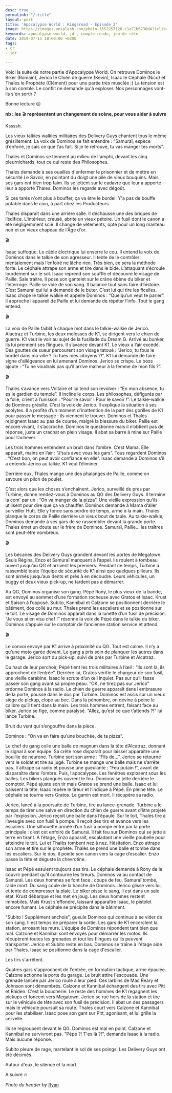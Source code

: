 ```yaml
---
desc: true
permalink: "/:title"
layout: post
title: 'Apocalypse World : Kingsroad - Épisode 3'
image: https://images.unsplash.com/photo-1552257128-c1a71b6736d4?ixlib=rb-1.2.1&auto=format&fit=crop&w=1951&q=80
keywords: apocalypse world, jdr, compte-rendu, jeu de rôle
date: 2019-07-15 18:00:00 +0200
tags:
- cr
- jdr

---
```

Voici la suite de notre partie d’Apocalypse World. On retrouve Dominos le Biker (Romain), Jerico le Chien de guerre (Kevin), Isaac le Céphale (Nico) et Thales le Prophète (Clément) pour une partie très musclée ;) La tension est à son comble. Le conflit ne demande qu'à exploser. Nos personnages vont-ils s'en sortir ?

Bonne lecture 😉

**nb : les** 🎬 **représentent un changement de scène, pour vous aider à suivre**

Kssssh.

Les vieux talkies walkies militaires des Delivery Guys chantent tous le même grésillement. La voix de Dominos se fait entendre : “Samuraï, espèce d’enfoiré, je sais ce que t’as fait. Si je te retrouve, tu vas manger tes morts”.

Thales et Dominos se tiennent au milieu de l'amphi, devant les cinq pleurnichards, tout ce qui reste des Philosophes.

Thales demande à ses ouailles d'enfermer le prisonnier et de mettre en sécurité Le Savoir, en pointant du doigt une pile de vieux bouquins. Mais ses gars ont bien trop faim. Ils se jettent sur le cadavre que leur a apporté leur a apporté Thales. Dominos les regarde avec dégoût.

Si ces tarés n'ont plus à bouffer, ça va être le bordel. Y'a pas de bouffe potable dans le coin, à part chez les Producteurs.

Thales disparaît dans une arrière salle. Il déchausse une des briques de l’édifice. L'intérieur, creusé, abrite un vieux pétoire. Un fusil dont le canon a été négligemment scié. Il change de vêtements, opte pour un long manteau noir et un vieux chapeau de l'Âge d'or.

🎬

Isaac suffoque. Le câble électrique lui enserre le cou. Il entend la voix de Dominos dans le talkie de son agresseur. Il tente de le contrôler mentalement mais l’enfoiré ne lâche rien. Très bien, ce sera la méthode forte. Le céphale attrape son arme et tire dans le bide. L’attaquant s’écroule lourdement sur le sol. Isaac reprend son souffle et découvre le visage de Paille. Sale traitre. Il pose son gantelet sur le crâne ébène du biker et l’interroge. Paille se vide de son sang. Il balance tout sans faire d’histoire. C’est Samurai qui lui a demandé de le buter. C’est lui qui tire les ficelles. Isaac chope le talkie walkie et appelle Dominos : “Quelqu’un veut te parler”. Il approche l’appareil de Paille et lui demande de répéter l’info. Tout le gang entend.

🎬

La voix de Paille faiblit à chaque mot dans le talkie-walkie de Jerico. Alactraz et Turbine, les deux molosses de K1, se dirigent vers le chien de guerre. K1 veut le voir au sujet de la fusillade du Dream G. Arrivé au bunker, ils lui prennent ses flingues. Il s’avance devant K1. Le vieux a l’air excédé. Des gouttes de sueur parcourent son visage tatoué : “Jerico, tu fous le bordel dans ma ville ? Tu tues mes citoyens ?!”. K1 lui demande de faire signe d'allégeance en lui amenant Dominos. Jerico se crispe. Le boss ajoute : “Tu ne voudrais pas qu’il arrive malheur à la femme de mon fils ?”.

🎬

Thales s’avance vers Voltaire et lui tend son revolver : “En mon absence, tu es le gardien du temple”. Il incline le corps. Les philosophes, défigurés par la folie, crient à l’unisson : “Pour le savoir ! Pour le savoir !”. Le talkie-walkie de Dominos grésille. C’est la voix de Jerico. Il explique la situation à ses acolytes. Il a profité d’un moment d'inattention de la part des gorilles de K1 pour passer le message : ils viennent le trouver. Dominos et Thales rejoignent Isaac au pas de course, malgré la blessure du biker. Paille est encore vivant, il s’accroche. Dominos le questionne mais il n’obtient pas de réponse, juste un crachat en plein visage. Il abat sa barre à mine sur Paille pour l’achever.

Les trois hommes entendent un bruit dans l’ombre. C’est Mama. Elle apparaît, mains en l’air : “J’suis avec vous les gars”. Tous regardent Dominos : “C’est bon, on peut avoir confiance en elle”. Isaac demande à Dominos s’il a entendu Jerico au talkie. K1 veut l’éliminer.

Derrière eux, Thales mange une des phalanges de Paille, comme on savoure un pilon de poulet.

C’est alors que les choses s’enchaînent. Jerico, surveillé de près par Turbine, donne rendez-vous à Dominos au QG des Delivery Guys. Il termine la com’ par un : “On va manger de la pizza”. Une vieille expression qu’ils utilisent pour dire que ça va chauffer. Dominos demande à Mama d’aller surveiller Hutt. Elle y fonce sans perdre de temps, arme à la main. Thales planque le corps de Paille derrière un vieux bout de taule. Au talkie-walkie, Dominos demande à ses gars de se rassembler devant la grande porte. Thales émet un doute sur le frère de Dominos. Samuraï, Paille… les traîtres sont peut-être nombreux.

🎬

Les bécanes des Delivery Guys grondent devant les portes de Megatown. Seuls Régina, Enzo et Samuraï manquent à l’appel. Ils roulent à tombeau ouvert jusqu’au QG et arrivent les premiers. Pendant ce temps, Turbine a rassemblé toute l’équipe de sécurité de K1 ainsi que quelques pilleurs. Ils sont armés jusqu’aux dents et près à en découdre. Leurs véhicules, un buggy et deux vieux pick-up, ne tardent pas à démarrer.

Au QG, Dominos organise son gang. Pépé Rony, le plus vieux de la bande, est envoyé au sommet d’une formation rocheuse avec Gratos et Isaac. Krust et Saison à l’opposé. Subito, Kannibal et Calzone se positionnent derrière le bâtiment, dos collé au mur. Thales prend les escaliers et se positionne sur le toit. Le visage de Dominos apparaît dans la lunette d’un fusil de précision. “Je vous ai en visu chef !” résonne la voix de Pépé dans le talkie du biker. Dominos s’appuie sur le comptoir de l’ancienne station service et attend.

🎬

Le convoi envoyé par K1 arrive à proximité du QG. Tout est calme. Il n’y a qu’une moto garée devant. Le gang a pris soin de planquer les autres dans le garage. Jerico sort du pick-up, suivi de près par Turbine et Alcatraz.

Du haut de leur perchoir, Pépé tient les trois militaires à l’œil : “Ils sont là, ils approchent de l’entrée”. Derrière lui, Gratos vérifie le chargeur de son fusil, une vieille carabine. Isaac le scrute d’un œil inquiet. Pas sur qu’il fasse passer son gang avant sa propre peau. “OK, ne tirez pas sur Jerico” ordonne Dominos à la radio. Le chien de guerre apparaît dans l’embrasure de la porte, poussé dans le dos par Turbine. Dominos est assis sur un vieux siège de pickup, clope au bec. Dans la pénombre, on devine à peine le calibre qu’il tient dans la main. Les trois hommes entrent, faisant face au biker. Jerico se fige, comme paralysé. “Allez, qu’est ce que t’attends ?!” lui lance Turbine.

Bruit du vent qui s’engouffre dans la pièce.

Dominos : “On va en faire qu’une bouchée, de ta pizza”.

Le chef de gang colle une balle de magnum dans la tête d’Alcatraz, donnant le signal à son équipe. Sa crête rose disparaît pour laisser apparaître une bouillie de neurone. Turbine sort son arme : “Fils de…”. Jerico se retourne vers le soldat et tire au jugé. Turbine se mange une balle mais ne s’arrête pas. Il attrape sa radio et pousse une gueulante : “Feu putain !”, avant de disparaître dans l’ombre. Puis, l’apocalypse. Les fenêtres explosent sous les balles. Les bikers planqués ouvrent le feu. Dominos se jette derrière le comptoir. Pépé ajuste son tir mais Gratos se prend une balle. Isaac et lui baissent la tête. Isaac repère le tireur et l’indique à Pépé. En pleine tête. Le céphale se tourne vers Gratos. Le gamin est mort. Il récupère sa radio.

Jerico, lancé à la poursuite de Turbine, tire au lance-grenade. Turbine a le temps de tirer une salve en direction du chien de guerre avant d’être projeté par l’explosion. Jerico reçoit une balle dans l’épaule. Sur le toit, Thalès tire à l’aveugle avec son fusil à pompe. Il reçoit des tirs et avance vers les escaliers. Une silhouette armée d’un fusil à pompe entre par la porte principale : c’est cet enfoiré de Samuraï. Il fait feu sur Dominos qui se jette à terre en tirant. A l’étage, Enzo apparaît, escaladant une vieille poubelle pour atteindre le toit. Lui et Thalès tombent nez à nez. Hésitation. Enzo attrape son arme et tire sur le prophète. Thalès se prend une balle et tombe dans les escaliers. Sur le dos, il pointe son canon vers la cage d’escalier. Enzo passe la tête et déguste la chevrotine.

Isaac et Pépé essuient toujours des tirs. Le céphale demande à Rony de le couvrir pendant qu’il contourne les tireurs. Dominos va au contact de Samuraï. Les deux hommes se font face : coups de feu. Samuraï tombe, raide mort. Du sang coule de la hanche de Dominos. Jerico glisse vers lui, et tente de compresser la plaie. Le biker pisse le sang, il est dans un sale état. Krust débarque et les met en joug. Les deux hommes restent immobiles. Mais Krust s'effondre, laissant apparaître Isaac, le pistolet encore fumant. Le céphale se précipite dans le bâtiment.

"Subito ! Supplément anchois", gueule Dominos qui continue à se vider de son sang. Il est temps de préparer la sortie. Les gars de K1 encerclent la station, arrosant les murs. L'équipe de Dominos répondent tant bien que mal. Calzone et Kannibal sont envoyés pour démarrer les motos. Ils récupèrent toutes les grenades et tout les flingues qu'ils peuvent transporter. Jerico et Subito reste en bas. Dominos se traîne à l'étage aidé par Thales. Isaac se positionne dans la cage d'escalier.

Les tirs s'arrêtent.

Quatres gars s'approchent de l'entrée, en formation tactique, arme épaulée. Calzone actionne la porte du garage. Le bruit attire l'escouade. Une grenade lancée par Jerico roule à leur pied. Ces larbins de Mac Reary et Johnson sont démembrés. Calzone et Kannibal échangent des tirs avec Pitt et Raiden. C'est la boucherie. Le reste des hommes de K1 regagnent les pickups et foncent vers Megatown. Jerico se rue hors de la station et tire sur le véhicule de tête avec son fusil de précision. Il abat un des passagers mais le véhicule poursuit sa route. Thales court vers Calzone et Kannibal pour les stabiliser. Isaac pose son gant sur Pitt, agonisant, et lui grille la cervelle.

Ils se regroupent devant le QG. Dominos est mal en point. Calzone et Kannibal ne survivront pas. "Pépé ?! T'es là ?!", demande Isaac à la radio. Mais aucune réponse.

Subito pleure de rage, martelant le sol de ses poings. Les Delivery Guys ont été décimés.

Autour d'eux, le silence et la mort.

A suivre 🔥

_Photo du header by_ [Ryan](https://unsplash.com/@r1ppy)